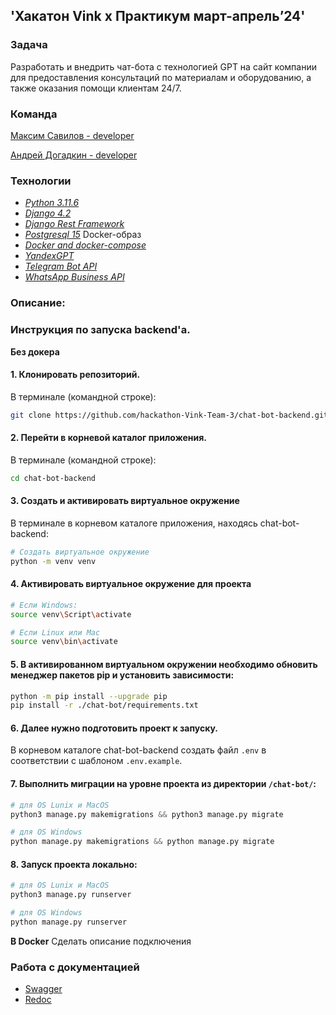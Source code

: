 ## 'Хакатон Vink х Практикум март-апрель’24'

### Задача
Разработать и внедрить чат-бота с технологией GPT
на сайт компании для предоставления консультаций по материалам и
оборудованию, а также оказания помощи клиентам 24/7.


### Команда

[Максим Савилов - developer](https://github.com/msavilov)

[Андрей Догадкин - developer](https://github.com/AndreyDogadkin)

### Технологии
- _[Python 3.11.6](https://www.python.org/downloads/release/python-3116/)_
- _[Django 4.2](https://www.djangoproject.com/download/4.2.11/tarball/)_
- _[Django Rest Framework](https://pypi.org/project/djangorestframework/)_
- _[Postgresql 15](https://hub.docker.com/_/postgres)_  Docker-образ
- _[Docker and docker-compose](https://www.docker.com/get-started/)_
- _[YandexGPT](https://cloud.yandex.ru/ru/docs/yandexgpt/quickstart#console_1)_
- _[Telegram Bot API]()_
- _[WhatsApp Business API]()_


### Описание:



### Инструкция по запуска backend'a.
**Без докера**
#### 1. Клонировать репозиторий.
В терминале (командной строке):
```bash
git clone https://github.com/hackathon-Vink-Team-3/chat-bot-backend.git
```

#### 2. Перейти в корневой каталог приложения.
В терминале (командной строке):
```bash
cd chat-bot-backend
```

#### 3. Создать и активировать виртуальное окружение
В терминале в корневом каталоге приложения, находясь chat-bot-backend:
```bash
# Создать виртуальное окружение
python -m venv venv
```

#### 4. Активировать виртуальное окружение для проекта
```bash
# Если Windows:
source venv\Script\activate

# Если Linux или Mac
source venv\bin\activate
```

#### 5. В активированном виртуальном окружении необходимо обновить менеджер пакетов pip и установить зависимости:
```bash
python -m pip install --upgrade pip
pip install -r ./chat-bot/requirements.txt
```

#### 6. Далее нужно подготовить проект к запуску.
В корневом каталоге chat-bot-backend создать файл `.env` в соответствии с
шаблоном `.env.example`.


#### 7. Выполнить миграции на уровне проекта из директории `/chat-bot/`:

   ```python
   # для OS Lunix и MacOS
   python3 manage.py makemigrations && python3 manage.py migrate

   # для OS Windows
   python manage.py makemigrations && python manage.py migrate
   ```

#### 8. Запуск проекта локально:

   ```python
   # для OS Lunix и MacOS
   python3 manage.py runserver

   # для OS Windows
   python manage.py runserver
   ```

**В Docker**
Сделать описание подключения


### Работа с документацией
- [Swagger](http://127.0.0.1:8000/api/v1/swagger)
- [Redoc](http://127.0.0.1:8000/api/v1/redoc)